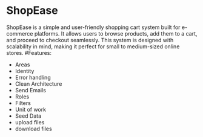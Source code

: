 # ShopEase
ShopEase is a simple and user-friendly shopping cart system built for e-commerce platforms. It allows users to browse products, add them to a cart, and proceed to checkout seamlessly. This system is designed with scalability in mind, making it perfect for small to medium-sized online stores.
#Features:
- Areas
- Identity
- Error handling
- Clean Architecture
- Send Emails
- Roles
- Filters
- Unit of work
- Seed Data
- upload files
- download files

  
